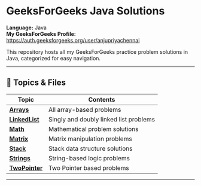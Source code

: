 #  GeeksForGeeks Java Solutions

**Language:** Java  
**My GeeksForGeeks Profile:**  
https://auth.geeksforgeeks.org/user/anjupriyachennai

This repository hosts all my GeeksForGeeks practice problem solutions in Java, categorized for easy navigation.

---

## 📂 Topics & Files

| Topic       | Contents |
|-------------|----------|
| **[Arrays](Arrays/)**        | All array-based problems |
| **[LinkedList](LinkedList/)**| Singly and doubly linked list problems |
| **[Math](Math/)**           | Mathematical problem solutions |
| **[Matrix](Matrix/)**        | Matrix manipulation problems |
| **[Stack](Stack/)**         | Stack data structure solutions |
| **[Strings](Strings/)**      | String-based logic problems |
| **[TwoPointer](TwoPointer/)**      | Two Pointer based problems |

---


